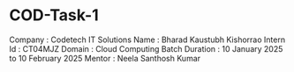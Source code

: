 # COD-Task-1
Company : Codetech IT Solutions
Name : Bharad Kaustubh Kishorrao
Intern Id : CT04MJZ
Domain : Cloud Computing
Batch Duration : 10 January 2025 to 10 February 2025
Mentor : Neela Santhosh Kumar
